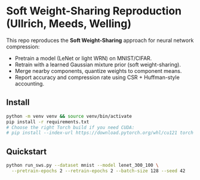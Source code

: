 # Soft Weight-Sharing Reproduction (Ullrich, Meeds, Welling)

This repo reproduces the **Soft Weight-Sharing** approach for neural network compression:
- Pretrain a model (LeNet or light WRN) on MNIST/CIFAR.
- Retrain with a learned Gaussian mixture prior (soft weight-sharing).
- Merge nearby components, quantize weights to component means.
- Report accuracy and compression rate using CSR + Huffman-style accounting.

## Install
```bash
python -m venv venv && source venv/bin/activate
pip install -r requirements.txt
# Choose the right Torch build if you need CUDA:
# pip install --index-url https://download.pytorch.org/whl/cu121 torch torchvision
```

## Quickstart
```bash
python run_sws.py --dataset mnist --model lenet_300_100 \
  --pretrain-epochs 2 --retrain-epochs 2 --batch-size 128 --seed 42
```
